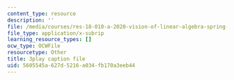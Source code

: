 ```yaml
---
content_type: resource
description: ''
file: /media/courses/res-18-010-a-2020-vision-of-linear-algebra-spring-2020/5605545a627d5216a034fb170a3eeb44_rwLOfdfc4dw.vtt
file_type: application/x-subrip
learning_resource_types: []
ocw_type: OCWFile
resourcetype: Other
title: 3play caption file
uid: 5605545a-627d-5216-a034-fb170a3eeb44
---
```

